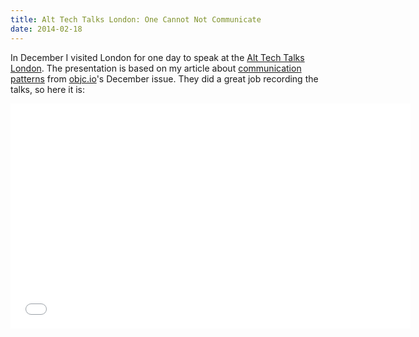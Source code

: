 ```yaml
---
title: Alt Tech Talks London: One Cannot Not Communicate
date: 2014-02-18
---
```


In December I visited London for one day to speak at the [Alt Tech Talks London](http://london.alttechtalks.com). The presentation is based on my article about [communication patterns](http://www.objc.io/issue-7/communication-patterns.html) from [objc.io](http://www.objc.io)'s December issue. They did a great job recording the talks, so here it is:

<center><iframe src="//player.vimeo.com/video/85366803" width="640" height="360" frameborder="0" webkitallowfullscreen mozallowfullscreen allowfullscreen></iframe></center>